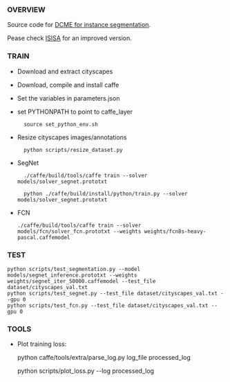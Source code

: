 ### OVERVIEW
Source code for [DCME for instance segmentation](https://arxiv.org/abs/1711.09060).

Pease check [ISISA](https://arxiv.org/abs/1902.05498) for an improved version.


### TRAIN
 - Download and extract cityscapes
 - Download, compile and install caffe
 - Set the variables in parameters.json
 - set PYTHONPATH to point to caffe_layer

    ```
      source set_python_env.sh
    ```

 - Resize cityscapes images/annotations

    ```
      python scripts/resize_dataset.py
    ```

 - SegNet

    ```
      ./caffe/build/tools/caffe train --solver models/solver_segnet.prototxt
    ```

    ```
      python ./caffe/build/install/python/train.py --solver models/solver_segnet.prototxt
    ```


 - FCN

     ```
    ./caffe/build/tools/caffe train --solver models/fcn/solver_fcn.prototxt --weights weights/fcn8s-heavy-pascal.caffemodel
    ```


### TEST

    python scripts/test_segmentation.py --model models/segnet_inference.prototxt --weights weights/segnet_iter_50000.caffemodel --test_file dataset/cityscapes_val.txt
    python scripts/test_segnet.py --test_file dataset/cityscapes_val.txt --gpu 0
    python scripts/test_fcn.py --test_file dataset/cityscapes_val.txt --gpu 0


### TOOLS
 - Plot training loss:
 
    python caffe/tools/extra/parse_log.py log_file processed_log

    python scripts/plot_loss.py --log processed_log

